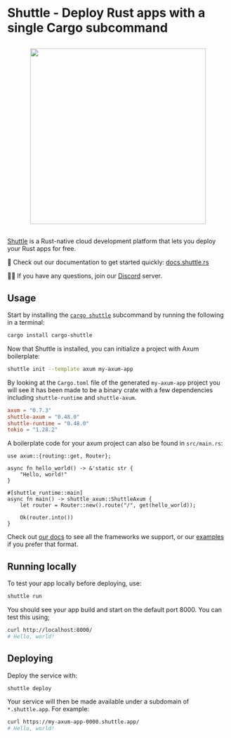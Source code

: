 # Shuttle - Deploy Rust apps with a single Cargo subcommand

<div style="display: flex; margin-top: 30px; margin-bottom: 30px;">
<img src="https://raw.githubusercontent.com/shuttle-hq/shuttle/main/assets/logo-rectangle-transparent.png" width="400px" style="margin-left: auto; margin-right: auto;"/>
</div>

[Shuttle](https://www.shuttle.rs/) is a Rust-native cloud development platform that lets you deploy your Rust apps for free.

📖 Check out our documentation to get started quickly: [docs.shuttle.rs](https://docs.shuttle.rs)

🙋‍♂️ If you have any questions, join our [Discord](https://discord.gg/shuttle) server.

## Usage

Start by installing the [`cargo shuttle`](https://docs.rs/crate/cargo-shuttle/latest) subcommand by running the following in a terminal:

```bash
cargo install cargo-shuttle
```

Now that Shuttle is installed, you can initialize a project with Axum boilerplate:

```bash
shuttle init --template axum my-axum-app
```

By looking at the `Cargo.toml` file of the generated `my-axum-app` project you will see it has been made to
be a binary crate with a few dependencies including `shuttle-runtime` and `shuttle-axum`.

```toml
axum = "0.7.3"
shuttle-axum = "0.48.0"
shuttle-runtime = "0.48.0"
tokio = "1.28.2"
```

A boilerplate code for your axum project can also be found in `src/main.rs`:

```rust,no_run
use axum::{routing::get, Router};

async fn hello_world() -> &'static str {
    "Hello, world!"
}

#[shuttle_runtime::main]
async fn main() -> shuttle_axum::ShuttleAxum {
    let router = Router::new().route("/", get(hello_world));

    Ok(router.into())
}
```

Check out [our docs](https://docs.shuttle.rs/introduction/welcome) to see all the frameworks we support, or
our [examples](https://github.com/shuttle-hq/shuttle-examples) if you prefer that format.

## Running locally

To test your app locally before deploying, use:

```bash
shuttle run
```

You should see your app build and start on the default port 8000. You can test this using;

```bash
curl http://localhost:8000/
# Hello, world!
```

## Deploying

Deploy the service with:

```bash
shuttle deploy
```

Your service will then be made available under a subdomain of `*.shuttle.app`. For example:

```bash
curl https://my-axum-app-0000.shuttle.app/
# Hello, world!
```
